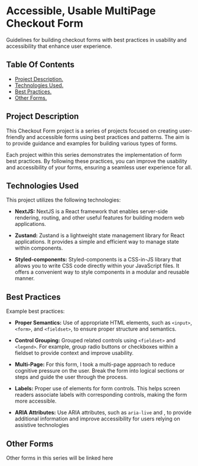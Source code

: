 # Accessible, Usable MultiPage Checkout Form

Guidelines for building checkout forms with best practices in usability and accessibility that enhance user experience.

## Table Of Contents

- [Project Description.](#project-description)
- [Technologies Used.](#technologies-used)
- [Best Practices.](#best-practices)
- [Other Forms.](#other-forms)


## Project Description
This Checkout Form project is a series of projects focused on creating user-friendly and accessible forms using best practices and patterns. The aim is to provide guidance and examples for building various types of forms.

Each project within this series demonstrates the implementation of form best practices. By following these practices, you can improve the usability and accessibility of your forms, ensuring a seamless user experience for all.

## Technologies Used
This project utilizes the following technologies:

- **NextJS:** NextJS is a React framework that enables server-side rendering, routing, and other useful features for building modern web applications.

- **Zustand:** Zustand is a lightweight state management library for React applications. It provides a simple and efficient way to manage state within components.

- **Styled-components:** Styled-components is a CSS-in-JS library that allows you to write CSS code directly within your JavaScript files. It offers a convenient way to style components in a modular and reusable manner.

## Best Practices
Example best practices:
- **Proper Semantics:** Use of appropriate HTML elements, such as `<input>`, `<form>`, and `<fieldset>`, to ensure proper structure and semantics.

- **Control Grouping:** Grouped related controls using `<fieldset>` and `<legend>`. For example, group radio buttons or checkboxes within a fieldset to provide context and improve usability.

- **Multi-Page:** For this form, I took a multi-page approach to reduce cognitive pressure on the user. Break the form into logical sections or steps and guide the user through the process.

- **Labels:** Proper use of <label> elements for form controls. This helps screen readers associate labels with corresponding controls, making the form more accessible.

- **ARIA Attributes:** Use ARIA attributes, such as `aria-live` and , to provide additional information and improve accessibility for users relying on assistive technologies
  
 ## Other Forms
  Other forms in this series will be linked here
